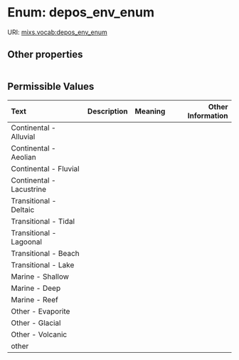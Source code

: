 
# Enum: depos_env_enum




URI: [mixs.vocab:depos_env_enum](https://w3id.org/mixs/vocab/depos_env_enum)


## Other properties

|  |  |  |
| --- | --- | --- |

## Permissible Values

| Text | Description | Meaning | Other Information |
| :--- | :---: | :---: | ---: |
| Continental - Alluvial |  |  |  |
| Continental - Aeolian |  |  |  |
| Continental - Fluvial |  |  |  |
| Continental - Lacustrine |  |  |  |
| Transitional - Deltaic |  |  |  |
| Transitional - Tidal |  |  |  |
| Transitional - Lagoonal |  |  |  |
| Transitional - Beach |  |  |  |
| Transitional - Lake |  |  |  |
| Marine - Shallow |  |  |  |
| Marine - Deep |  |  |  |
| Marine - Reef |  |  |  |
| Other - Evaporite |  |  |  |
| Other - Glacial |  |  |  |
| Other - Volcanic |  |  |  |
| other |  |  |  |

